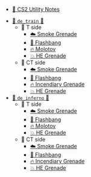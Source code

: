 <!-- docs/_sidebar.md -->

* [📁 CS2 Utility Notes](/)
<!-- * [Guide](guide.md "The greatest guide in the world") -->
  * [📁 `de_train` 🚃](maps/de_train/)
    * 📁 T side
        * [:cloud: Smoke Grenade](maps/de_train/de_train%20T%20Smoke%20Grenade.md)
        * [:star2: Flashbang](maps/de_train/de_train%20T%20Flashbang.md)
        * [:fire: Molotov](maps/de_train/de_train%20T%20Molotov.md)
        * [:boom: HE Grenade](maps/de_train/de_train%20T%20HE%20Grenade.md)
    * 📁 CT side
        * [:cloud: Smoke Grenade](maps/de_train/de_train%20T%20Smoke%20Grenade.md)
        * [:star2: Flashbang](maps/de_train/de_train%20CT%20Flashbang.md)
        * [:fire: Incendiary Grenade](maps/de_train/de_train%20T%20Molotov.md)
        * [:boom: HE Grenade](maps/de_train/de_train%20T%20HE%20Grenade.md)
  * [📁 `de_inferno` 🍌](maps/de_inferno/)
    * 📁 T side
        * [:cloud: Smoke Grenade](maps/de_inferno/de_inferno%20T%20Smoke%20Grenade.md)
        * [:star2: Flashbang](maps/de_inferno/de_inferno%20T%20Flashbang.md)
        * [:fire: Molotov](maps/de_inferno/de_inferno%20T%20Molotov.md)
        * [:boom: HE Grenade](maps/de_inferno/de_inferno%20T%20HE%20Grenade.md)
    * 📁 CT side
        * [:cloud: Smoke Grenade](maps/de_inferno/de_inferno%20T%20Smoke%20Grenade.md)
        * [:star2: Flashbang](maps/de_inferno/de_inferno%20CT%20Flashbang.md)
        * [:fire: Incendiary Grenade](maps/de_inferno/de_inferno%20T%20Molotov.md)
        * [:boom: HE Grenade](maps/de_inferno/de_inferno%20T%20HE%20Grenade.md)